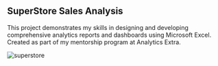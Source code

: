 ## SuperStore Sales Analysis

This project demonstrates my skills in designing and developing comprehensive analytics reports and dashboards using Microsoft Excel. Created as part of my mentorship program at Analytics Extra.

![superstore](https://github.com/user-attachments/assets/9d8e7e92-3fd2-4c86-af22-cae8ab513bc6)

